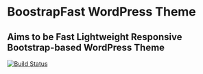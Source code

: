 # BoostrapFast WordPress Theme
## Aims to be Fast Lightweight Responsive Bootstrap-based WordPress Theme

[![Build Status](https://travis-ci.org/wpugph/Fast-Responsive-Bootstrap-WP-Starter-theme.svg?branch=master)](https://travis-ci.org/wpugph/Fast-Responsive-Bootstrap-WP-Starter-theme)
